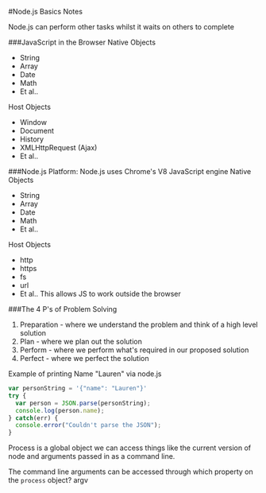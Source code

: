 #Node.js Basics Notes

Node.js can perform other tasks whilst it waits on others to complete

###JavaScript in the Browser
Native Objects
* String
* Array
* Date
* Math
* Et al..

Host Objects
* Window
* Document
* History
* XMLHttpRequest (Ajax)
* Et al..

###Node.js Platform: Node.js uses Chrome's V8 JavaScript engine
Native Objects
* String
* Array
* Date
* Math
* Et al..

Host Objects
* http
* https
* fs
* url
* Et al..
This allows JS to work outside the browser

###The 4 P's of Problem Solving
1. Preparation - where we understand the problem and think of a high level solution
2. Plan - where we plan out the solution
3. Perform - where we perform what's required in our proposed solution
4. Perfect - where we perfect the solution

Example of printing Name "Lauren" via node.js
```javascript
var personString = '{"name": "Lauren"}'
try {
  var person = JSON.parse(personString);
  console.log(person.name);
} catch(err) {
  console.error("Couldn't parse the JSON");
}
```

Process is a global object we can access things like the current version of node and arguments passed in as a command line.

The command line arguments can be accessed through which property on the `process` object?
argv
